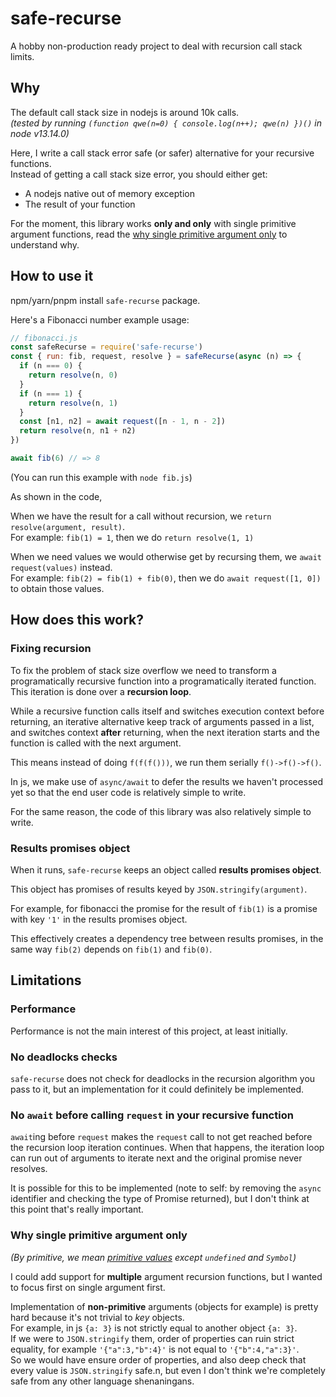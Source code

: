 
# safe-recurse

A hobby non-production ready project to deal with recursion call stack limits.

## Why

The default call stack size in nodejs is around 10k calls.  
*(tested by running `(function qwe(n=0) { console.log(n++); qwe(n) })()` in node v13.14.0)*

Here, I write a call stack error safe (or safer) alternative for your recursive functions.  
Instead of getting a call stack size error, you should either get:

* A nodejs native out of memory exception
* The result of your function

For the moment, this library works **only and only** with single primitive argument functions, read the [why single primitive argument only](#why-single-primitive-argument) to understand why.

## How to use it

npm/yarn/pnpm install `safe-recurse` package.

Here's a Fibonacci number example usage:

```javascript
// fibonacci.js
const safeRecurse = require('safe-recurse')
const { run: fib, request, resolve } = safeRecurse(async (n) => {
  if (n === 0) {
    return resolve(n, 0)
  }
  if (n === 1) {
    return resolve(n, 1)
  }
  const [n1, n2] = await request([n - 1, n - 2])
  return resolve(n, n1 + n2)
})

await fib(6) // => 8
```

(You can run this example with `node fib.js`)

As shown in the code,  

When we have the result for a call without recursion, we `return resolve(argument, result)`.  
For example: `fib(1) = 1`, then we do `return resolve(1, 1)`

When we need values we would otherwise get by recursing them, we `await request(values)` instead.  
For example: `fib(2) = fib(1) + fib(0)`, then we do `await request([1, 0])` to obtain those values.

## How does this work?

### Fixing recursion

To fix the problem of stack size overflow we need to transform a programatically recursive function 
into a programatically iterated function. This iteration is done over a **recursion loop**.

While a recursive function calls itself and switches execution context before returning,
an iterative alternative keep track of arguments passed in a list,
and switches context **after** returning, when the next iteration starts and the function is called with the next argument.

This means instead of doing `f(f(f()))`, we run them serially `f()->f()->f()`.

In js, we make use of `async/await` to defer the results we haven't processed yet so that the end user code is relatively simple to write.

For the same reason, the code of this library was also relatively simple to write.

### Results promises object

When it runs, `safe-recurse` keeps an object called **results promises object**.

This object has promises of results keyed by `JSON.stringify(argument)`.

For example, for fibonacci the promise for the result of `fib(1)` is a promise
with key `'1'` in the results promises object.

This effectively creates a dependency tree between results promises,
in the same way `fib(2)` depends on `fib(1)` and `fib(0)`.

## Limitations

### Performance

Performance is not the main interest of this project, at least initially.

### No deadlocks checks

`safe-recurse` does not check for deadlocks in the recursion algorithm you pass to it, but an implementation for it could definitely be implemented.

### No `await` before calling `request` in your recursive function

`await`ing before `request` makes the `request` call to not get reached before the recursion loop iteration continues. When that happens, the iteration loop can run out of arguments to iterate next and the original promise never resolves.

It is possible for this to be implemented (note to self: by removing the `async` identifier and checking the type of Promise returned), but I don't think at this point that's really important.

### Why single primitive argument only

*(By primitive, we mean [primitive values](https://developer.mozilla.org/en-US/docs/Glossary/Primitive) except `undefined` and `Symbol`)*

I could add support for **multiple** argument recursion functions, but I wanted to focus first on single argument first.

Implementation of **non-primitive** arguments (objects for example) is pretty hard because it's not trivial to *key* objects.  
For example, in js `{a: 3}` is not strictly equal to another object `{a: 3}`.  
If we were to `JSON.stringify` them, order of properties can ruin strict equality, for example `'{"a":3,"b":4}'` is not equal to `'{"b":4,"a":3}'`.  
So we would have ensure order of properties, and also deep check that every value is `JSON.stringify` safe.n, but even I don't think we're completely safe from any other language shenaningans.

